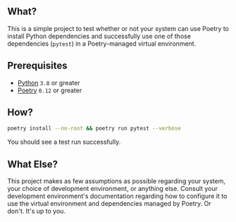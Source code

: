 ## What?
This is a simple project to test whether or not your system can use Poetry to install Python dependencies and successfully use one of those dependencies (`pytest`) in a Poetry-managed virtual environment.

## Prerequisites
* [Python](https://www.python.org/) `3.8` or greater
* [Poetry](https://python-poetry.org/) `0.12` or greater

## How?
```sh
poetry install --no-root && poetry run pytest --verbose
```

You should see a test run successfully.

## What Else?
This project makes as few assumptions as possible regarding your system, your choice of development environment, or anything else. Consult your development environment's documentation regarding how to configure it to use the virtual environment and dependencies managed by Poetry. Or don't. It's up to you.
